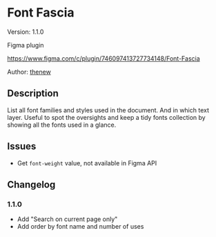 # Font Fascia

Version: 1.1.0

Figma plugin

https://www.figma.com/c/plugin/746097413727734148/Font-Fascia

Author: [thenew](http://thenew.fr/)

## Description

List all font families and styles used in the document. And in which text layer.
Useful to spot the oversights and keep a tidy fonts collection by showing all the fonts used in a glance.

## Issues

- Get `font-weight` value, not available in Figma API

## Changelog

### 1.1.0

- Add "Search on current page only"
- Add order by font name and number of uses
